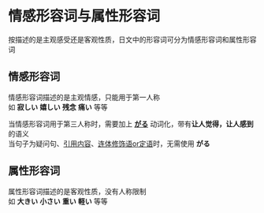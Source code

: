 # 情感形容词与属性形容词

按描述的是主观感受还是客观性质，日文中的形容词可分为情感形容词和属性形容词  

## 情感形容词

情感形容词描述的是主观情感，只能用于第一人称  
如 **寂しい** **嬉しい** **残念** **痛い** 等等  

当情感形容词用于第三人称时，需要加上 [**がる**](../4.particle/がる.md) 动词化，带有**让人觉得，让人感到**的语义  
当句子为疑问句、[引用内容](../4.particle/と.md#表示引用内容)、[连体修饰语or定语](../9.sentence_pattern/连体修饰语or定语.md)时，无需使用 **がる**  

## 属性形容词

属性形容词描述的是客观性质，没有人称限制  
如 **大きい** **小さい** **重い** **軽い** 等等  